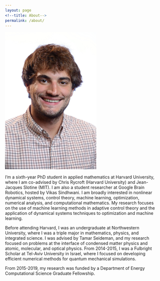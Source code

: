```yaml
---
layout: page
<!--title: About-->
permalink: /about/
---
```


<img src="images/me.jpg" width="300" style="align:left">

I’m a sixth-year PhD student in applied mathematics at Harvard University, where I am co-advised by Chris Rycroft (Harvard University) and Jean-Jacques Slotine (MIT). I am also a student researcher at Google Brain Robotics, hosted by Vikas Sindhwani. I am broadly interested in nonlinear dynamical systems, control theory, machine learning, optimization, numerical analysis, and computational mathematics. My research focuses on the use of machine learning methods in adaptive control theory and the application of dynamical systems techniques to optimization and machine learning.

Before attending Harvard, I was an undergraduate at Northwestern University, where I was a triple major in mathematics, physics, and integrated science. I was advised by Tamar Seideman, and my research focused on problems at the interface of condensed matter physics and atomic, molecular, and optical physics. From 2014-2015, I was a Fulbright Scholar at Tel-Aviv University in Israel, where I focused on developing efficient numerical methods for quantum mechanical simulations.

From 2015-2019, my research was funded by a Department of Energy Computational Science Graduate Fellowship.
